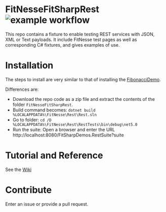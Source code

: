 # FitNesseFitSharpRest ![example workflow](https://github.com/essenius/FitNesseFitSharpRest/actions/workflows/fitsharp-rest-ci.yml/badge.svg)
This repo contains a fixture to enable testing REST services with JSON, XML or Text payloads. It include FitNesse test pages as well as 
corresponding C# fixtures, and gives examples of use.

# Installation
The steps to install are very similar to that of installing the [FibonacciDemo](../../../FitNesseFitSharpFibonacciDemo).

Differences are:
* Download the repo code as a zip file and extract the contents of the folder `FitNesseFitSharpRest`. 
* Build command becomes: `dotnet build %LOCALAPPDATA%\FitNesse\Rest\Rest.sln`
* Go to folder: `cd /D %LOCALAPPDATA%\FitNesse\Rest\RestTests\bin\debug\net5.0`
* Run the suite: Open a browser and enter the URL http://localhost:8080/FitSharpDemos.RestSuite?suite

# Tutorial and Reference
See the [Wiki](../../wiki)

# Contribute
Enter an issue or provide a pull request. 
